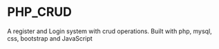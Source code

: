 # PHP_CRUD
 A register and Login system with crud operations. Built with php, mysql, css, bootstrap and JavaScript
